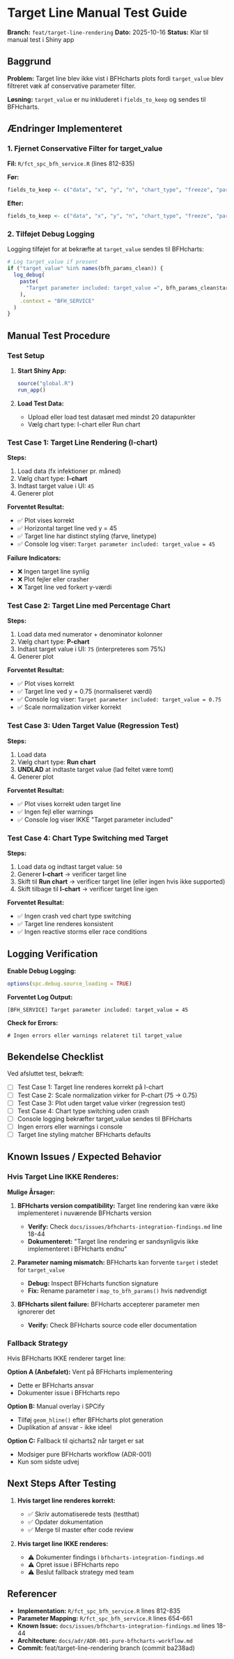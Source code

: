 # Target Line Manual Test Guide
**Branch:** `feat/target-line-rendering`
**Dato:** 2025-10-16
**Status:** Klar til manual test i Shiny app

## Baggrund

**Problem:** Target line blev ikke vist i BFHcharts plots fordi `target_value` blev filtreret væk af conservative parameter filter.

**Løsning:** `target_value` er nu inkluderet i `fields_to_keep` og sendes til BFHcharts.

## Ændringer Implementeret

### 1. Fjernet Conservative Filter for target_value
**Fil:** `R/fct_spc_bfh_service.R` (lines 812-835)

**Før:**
```r
fields_to_keep <- c("data", "x", "y", "n", "chart_type", "freeze", "part", "multiply")
```

**Efter:**
```r
fields_to_keep <- c("data", "x", "y", "n", "chart_type", "freeze", "part", "multiply", "target_value")
```

### 2. Tilføjet Debug Logging
Logging tilføjet for at bekræfte at `target_value` sendes til BFHcharts:

```r
# Log target_value if present
if ("target_value" %in% names(bfh_params_clean)) {
  log_debug(
    paste(
      "Target parameter included: target_value =", bfh_params_clean$target_value
    ),
    .context = "BFH_SERVICE"
  )
}
```

## Manual Test Procedure

### Test Setup

1. **Start Shiny App:**
   ```r
   source("global.R")
   run_app()
   ```

2. **Load Test Data:**
   - Upload eller load test datasæt med mindst 20 datapunkter
   - Vælg chart type: I-chart eller Run chart

### Test Case 1: Target Line Rendering (I-chart)

**Steps:**
1. Load data (fx infektioner pr. måned)
2. Vælg chart type: **I-chart**
3. Indtast target value i UI: `45`
4. Generer plot

**Forventet Resultat:**
- ✅ Plot vises korrekt
- ✅ Horizontal target line ved y = 45
- ✅ Target line har distinct styling (farve, linetype)
- ✅ Console log viser: `Target parameter included: target_value = 45`

**Failure Indicators:**
- ❌ Ingen target line synlig
- ❌ Plot fejler eller crasher
- ❌ Target line ved forkert y-værdi

### Test Case 2: Target Line med Percentage Chart

**Steps:**
1. Load data med numerator + denominator kolonner
2. Vælg chart type: **P-chart**
3. Indtast target value i UI: `75` (interpreteres som 75%)
4. Generer plot

**Forventet Resultat:**
- ✅ Plot vises korrekt
- ✅ Target line ved y = 0.75 (normaliseret værdi)
- ✅ Console log viser: `Target parameter included: target_value = 0.75`
- ✅ Scale normalization virker korrekt

### Test Case 3: Uden Target Value (Regression Test)

**Steps:**
1. Load data
2. Vælg chart type: **Run chart**
3. **UNDLAD** at indtaste target value (lad feltet være tomt)
4. Generer plot

**Forventet Resultat:**
- ✅ Plot vises korrekt uden target line
- ✅ Ingen fejl eller warnings
- ✅ Console log viser IKKE "Target parameter included"

### Test Case 4: Chart Type Switching med Target

**Steps:**
1. Load data og indtast target value: `50`
2. Generer **I-chart** → verificer target line
3. Skift til **Run chart** → verificer target line (eller ingen hvis ikke supported)
4. Skift tilbage til **I-chart** → verificer target line igen

**Forventet Resultat:**
- ✅ Ingen crash ved chart type switching
- ✅ Target line renderes konsistent
- ✅ Ingen reactive storms eller race conditions

## Logging Verification

**Enable Debug Logging:**
```r
options(spc.debug.source_loading = TRUE)
```

**Forventet Log Output:**
```
[BFH_SERVICE] Target parameter included: target_value = 45
```

**Check for Errors:**
```
# Ingen errors eller warnings relateret til target_value
```

## Bekendelse Checklist

Ved afsluttet test, bekræft:

- [ ] Test Case 1: Target line renderes korrekt på I-chart
- [ ] Test Case 2: Scale normalization virker for P-chart (75 → 0.75)
- [ ] Test Case 3: Plot uden target value virker (regression test)
- [ ] Test Case 4: Chart type switching uden crash
- [ ] Console logging bekræfter target_value sendes til BFHcharts
- [ ] Ingen errors eller warnings i console
- [ ] Target line styling matcher BFHcharts defaults

## Known Issues / Expected Behavior

### Hvis Target Line IKKE Renderes:

**Mulige Årsager:**
1. **BFHcharts version compatibility:** Target line rendering kan være ikke implementeret i nuværende BFHcharts version
   - **Verify:** Check `docs/issues/bfhcharts-integration-findings.md` line 18-44
   - **Dokumenteret:** "Target line rendering er sandsynligvis ikke implementeret i BFHcharts endnu"

2. **Parameter naming mismatch:** BFHcharts kan forvente `target` i stedet for `target_value`
   - **Debug:** Inspect BFHcharts function signature
   - **Fix:** Rename parameter i `map_to_bfh_params()` hvis nødvendigt

3. **BFHcharts silent failure:** BFHcharts accepterer parameter men ignorerer det
   - **Verify:** Check BFHcharts source code eller documentation

### Fallback Strategy

Hvis BFHcharts IKKE renderer target line:

**Option A (Anbefalet):** Vent på BFHcharts implementering
- Dette er BFHcharts ansvar
- Dokumenter issue i BFHcharts repo

**Option B:** Manual overlay i SPCify
- Tilføj `geom_hline()` efter BFHcharts plot generation
- Duplikation af ansvar - ikke ideel

**Option C:** Fallback til qicharts2 når target er sat
- Modsiger pure BFHcharts workflow (ADR-001)
- Kun som sidste udvej

## Next Steps After Testing

1. **Hvis target line renderes korrekt:**
   - ✅ Skriv automatiserede tests (testthat)
   - ✅ Opdater dokumentation
   - ✅ Merge til master efter code review

2. **Hvis target line IKKE renderes:**
   - ⚠️ Dokumenter findings i `bfhcharts-integration-findings.md`
   - ⚠️ Opret issue i BFHcharts repo
   - ⚠️ Beslut fallback strategy med team

## Referencer

- **Implementation:** `R/fct_spc_bfh_service.R` lines 812-835
- **Parameter Mapping:** `R/fct_spc_bfh_service.R` lines 654-661
- **Known Issue:** `docs/issues/bfhcharts-integration-findings.md` lines 18-44
- **Architecture:** `docs/adr/ADR-001-pure-bfhcharts-workflow.md`
- **Commit:** feat/target-line-rendering branch (commit ba238ad)
